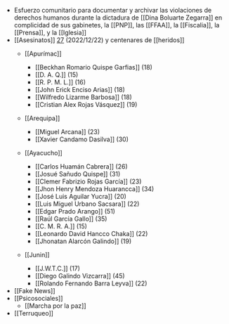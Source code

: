 - Esfuerzo comunitario para documentar y archivar las violaciones de derechos humanos durante la dictadura de [[Dina Boluarte Zegarra]] en complicidad de sus gabinetes, la [[PNP]], las [[FFAA]], la [[Fiscalia]], la [[Prensa]], y la [[Iglesia]]
- [[Asesinatos]] [27](https://twitter.com/Minsa_Peru/status/1606065130831114242) (2022/12/22) y centenares de [[heridos]]
	- [[Apurímac]]
	  
	    * [[Beckhan Romario Quispe Garfias]] (18)
	    * [[D. A. Q.]] (15)
	    * [[R. P. M. L.]] (16)
	    * [[John Erick Enciso Arias]] (18)
	    * [[Wilfredo Lizarme Barbosa]] (18)
	    * [[Cristian Alex Rojas Vásquez]] (19)
	- [[Arequipa]]
	  
	    * [[Miguel Arcana]] (23)
	    * [[Xavier Candamo Dasilva]] (30)
	- [[Ayacucho]]
	  
	    * [[Carlos Huamán Cabrera]] (26)
	    * [[Josué Sañudo Quispe]] (31)
	    * [[Clemer Fabrizio Rojas García]] (23)
	    * [[Jhon Henry Mendoza Huarancca]] (34)
	    * [[José Luis Aguilar Yucra]] (20)
	    * [[Luis Miguel Urbano Sacsara]] (22)
	    * [[Edgar Prado Arango]] (51)
	    * [[Raúl García Gallo]] (35)
	    * [[C. M. R. A.]] (15)
	    * [[Leonardo David Hancco Chaka]] (22)
	    * [[Jhonatan Alarcón Galindo]] (19)
	- [[Junin]]
	  
	    * [[J.W.T.C.]] (17)
	    * [[Diego Galindo Vizcarra]] (45)
	    * [[Rolando Fernando Barra Leyva]] (22)
- [[Fake News]]
- [[Psicosociales]]
	- [[Marcha por la paz]]
- [[Terruqueo]]